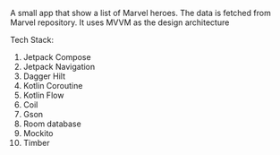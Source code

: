 A small app that show a list of Marvel heroes. The data is fetched from Marvel repository.
It uses MVVM as the design architecture

Tech Stack: 
1. Jetpack Compose
2. Jetpack Navigation
3. Dagger Hilt
4. Kotlin Coroutine
5. Kotlin Flow
6. Coil
7. Gson
8. Room database
9. Mockito
10. Timber
